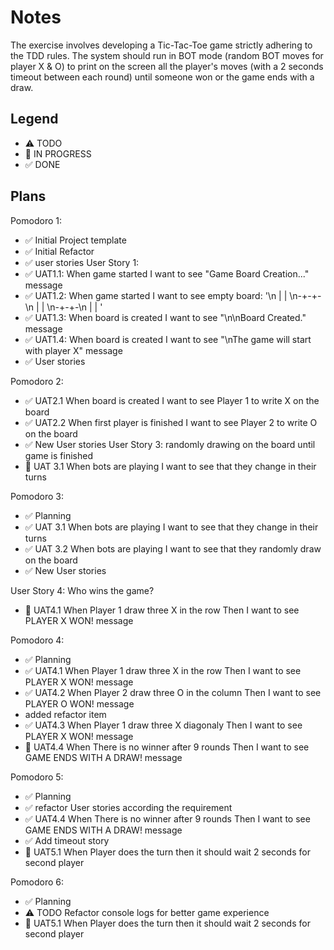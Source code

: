 # Notes

The exercise involves developing a Tic-Tac-Toe game strictly adhering to the TDD rules.
The system should run in BOT mode (random BOT moves for player X & O) to print on the screen all the player's moves (with a 2 seconds timeout between each round) until someone won or the game ends with a draw.

## Legend
- ⚠ TODO
- 🚧 IN PROGRESS
- ✅ DONE

## Plans

Pomodoro 1:
- ✅ Initial Project template
- ✅ Initial Refactor
- ✅ user stories
 User Story 1:
- ✅ UAT1.1: When game started I want to see "Game Board Creation..." message
- ✅ UAT1.2: When game started I want to see empty board: '\n | | \n-+-+-\n | | \n-+-+-\n | | '
- ✅ UAT1.3: When board is created I want to see "\n\nBoard Created." message
- ✅ UAT1.4: When board is created I want to see "\nThe game will start with player X" message
- ✅ User stories

Pomodoro 2:
- ✅ UAT2.1 When board is created I want to see Player 1 to write X on the board
- ✅ UAT2.2 When first player is finished I want to see Player 2 to write O on the board
- ✅ New User stories
User Story 3: randomly drawing on the board until game is finished
- 🚧 UAT 3.1 When bots are playing I want to see that they change in their turns

Pomodoro 3:
- ✅ Planning 
- ✅ UAT 3.1 When bots are playing I want to see that they change in their turns
- ✅ UAT 3.2 When bots are playing I want to see that they randomly draw on the board
- ✅ New User stories


User Story 4: Who wins the game?
- 🚧 UAT4.1 When Player 1 draw three X in the row Then I want to see PLAYER X WON! message

Pomodoro 4:
- ✅ Planning
- ✅ UAT4.1 When Player 1 draw three X in the row Then I want to see PLAYER X WON! message
- ✅ UAT4.2 When Player 2 draw three O in the column Then I want to see PLAYER O WON! message
- added refactor item
- ✅ UAT4.3 When Player 1 draw three X diagonaly Then I want to see PLAYER X WON! message
- 🚧 UAT4.4 When There is no winner after 9 rounds Then I want to see GAME ENDS WITH A DRAW! message

Pomodoro 5:
- ✅ Planning
- ✅ refactor User stories according the requirement
- ✅ UAT4.4 When There is no winner after 9 rounds Then I want to see GAME ENDS WITH A DRAW! message
- ✅ Add timeout story
- 🚧 UAT5.1 When Player does the turn then it should wait 2 seconds for second player

Pomodoro 6:
- ✅ Planning
- ⚠ TODO Refactor console logs for better game experience
- 🚧 UAT5.1 When Player does the turn then it should wait 2 seconds for second player
